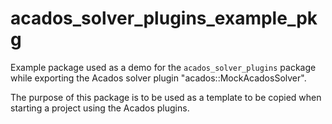 # acados_solver_plugins_example_pkg

Example package used as a demo for the `acados_solver_plugins` package while exporting the Acados solver plugin "acados::MockAcadosSolver".

The purpose of this package is to be used as a template to be copied when starting a project using the Acados plugins.
